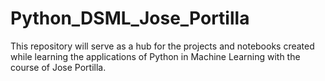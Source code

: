 # Python_DSML_Jose_Portilla
This repository will serve as a hub for the projects and notebooks created while learning the applications of Python in Machine Learning with the course of Jose Portilla.
